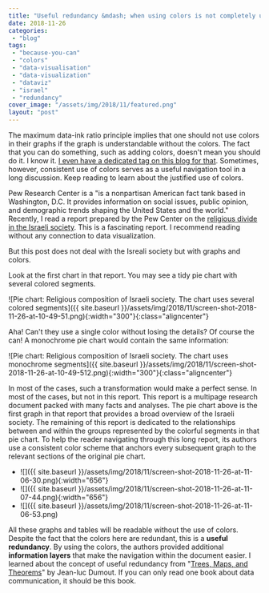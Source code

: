 ```yaml
---
title: "Useful redundancy &mdash; when using colors is not completely useless"
date: 2018-11-26
categories: 
 - "blog"
tags: 
 - "because-you-can"
 - "colors"
 - "data-visualisation"
 - "data-visualization"
 - "dataviz"
 - "israel"
 - "redundancy"
cover_image: "/assets/img/2018/11/featured.png"
layout: "post"
---
```


The maximum data-ink ratio principle implies that one should not use colors in their graphs if the graph is understandable without the colors. The fact that you can do something, such as adding colors, doesn't mean you should do it. I know it. [I even have a dedicated tag on this blog for that](https://gorelik.net/tag/because-you-can/). Sometimes, however, consistent use of colors serves as a useful navigation tool in a long discussion. Keep reading to learn about the justified use of colors.

Pew Research Center is a "is a nonpartisan American fact tank based in Washington, D.C. It provides information on social issues, public opinion, and demographic trends shaping the United States and the world." Recently, I read a report prepared by the Pew Center on the [religious divide in the Israeli society](http://www.pewforum.org/2016/03/08/israels-religiously-divided-society/). This is a fascinating report. I recommend reading without any connection to data visualization.

But this post does not deal with the Isreali society but with graphs and colors.

Look at the first chart in that report. You may see a tidy pie chart with several colored segments. 

![Pie chart: Religious composition of Israeli society. The chart uses several colored segments]({{ site.baseurl }}/assets/img/2018/11/screen-shot-2018-11-26-at-10-49-51.png){:width="300"}{:class="aligncenter"}

Aha! Can't they use a single color without losing the details? Of course the can! A monochrome pie chart would contain the same information:

![Pie chart: Religious composition of Israeli society. The chart uses monochrome segments]({{ site.baseurl }}/assets/img/2018/11/screen-shot-2018-11-26-at-10-49-512.png){:width="300"}{:class="aligncenter"}

In most of the cases, such a transformation would make a perfect sense. In most of the cases, but not in this report. This report is a multipage research document packed with many facts and analyses. The pie chart above is the first graph in that report that provides a broad overview of the Israeli society. The remaining of this report is dedicated to the relationships between and within the groups represented by the colorful segments in that pie chart. To help the reader navigating through this long report, its authors use a consistent color scheme that anchors every subsequent graph to the relevant sections of the original pie chart.

* ![]({{ site.baseurl }}/assets/img/2018/11/screen-shot-2018-11-26-at-11-06-30.png){:width="656"}  
* ![]({{ site.baseurl }}/assets/img/2018/11/screen-shot-2018-11-26-at-11-07-44.png){:width="656"}  
* ![]({{ site.baseurl }}/assets/img/2018/11/screen-shot-2018-11-26-at-11-06-53.png)

All these graphs and tables will be readable without the use of colors. Despite the fact that the colors here are redundant, this is a **useful redundancy**. By using the colors, the authors provided additional **information layers** that make the navigation within the document easier. I learned about the concept of useful redundancy from "[Trees, Maps, and Theorems](http://www.treesmapsandtheorems.com/)" by Jean-luc Dumout. If you can only read one book about data communication, it should be this book.
